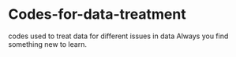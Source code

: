 # Codes-for-data-treatment
codes used to treat data for different issues in data
Always you find something new to learn.
